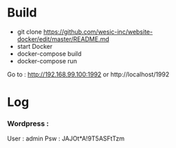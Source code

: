 <h1>Build</h1>

- git clone https://github.com/wesic-inc/website-docker/edit/master/README.md
- start Docker 
- docker-compose build
- docker-compose run

Go to : http://192.168.99.100:1992 or http://localhost/1992

<h1>Log</h1>

<h3>Wordpress :</h3>

  User : admin
  Psw : JAJOt*A!9T5ASFtTzm






